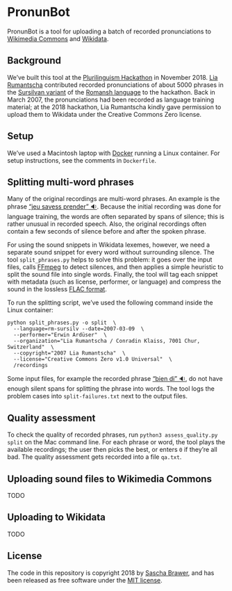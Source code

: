 # PronunBot

PronunBot is a tool for uploading a batch of recorded pronunciations
to [Wikimedia Commons](https://commons.wikimedia.org/) and
[Wikidata](https://www.wikidata.org).

## Background

We’ve built this tool at the [Plurilinguism
Hackathon](https://forum-helveticum.ch/en/hackathon/) in November
2018.  [Lia Rumantscha](http://www.liarumantscha.ch/?changeLang=_en)
contributed recorded pronunciations of about 5000 phrases in the [Sursilvan
variant](https://en.wikipedia.org/wiki/Sursilvan_dialects_(Romansh))
of the [Romansh
language](https://en.wikipedia.org/wiki/Romansh_language) to the
hackathon. Back in March 2007, the pronunciations had been recorded
as language training material; at the 2018 hackathon, Lia Rumantscha kindly
gave permission to upload them to Wikidata under the Creative Commons Zero
license.


## Setup

We’ve used a Macintosh laptop with
[Docker](https://docs.docker.com/docker-for-mac/install/) running a
Linux container. For setup instructions, see the comments in `Dockerfile`.


## Splitting multi-word phrases

Many of the original recordings are multi-word phrases.
An example is the phrase [“jeu savess prender” 🔉](https://cdn.jsdelivr.net/gh/brawer/PronunBot/testdata/split_phrases/jeu%20savess%20prender.mp3). Because
the initial recording was done for language training, the words are often
separated by spans of silence; this is rather unusual in recorded
speech. Also, the original recordings often contain a few seconds of silence
before and after the spoken phrase.

For using the sound snippets in Wikidata lexemes, however, we need a
separate sound snippet for every word without surrounding silence.
The tool `split_phrases.py` helps to solve this problem: it goes over the
input files, calls [FFmpeg](https://www.ffmpeg.org/) to detect
silences, and then applies a simple heuristic to split the sound file
into single words.  Finally, the tool will tag each snippet with
metadata (such as license, performer, or language) and compress the
sound in the lossless [FLAC format](https://en.wikipedia.org/wiki/FLAC).

To run the splitting script, we’ve used the following command inside
the Linux container:

```
python split_phrases.py -o split  \
  --language=rm-sursilv --date=2007-03-09  \
  --performer="Erwin Ardüser"  \
  --organization="Lia Rumantscha / Conradin Klaiss, 7001 Chur, Switzerland"  \
  --copyright="2007 Lia Rumantscha"  \
  --license="Creative Commons Zero v1.0 Universal"  \
  /recordings
```

Some input files, for example the recorded phrase [“bien
di” 🔉](https://cdn.jsdelivr.net/gh/brawer/PronunBot/testdata/split_phrases/bien%20di.mp3),
do not have enough silent spans for splitting the phrase into
words. The tool logs the problem cases into `split-failures.txt`
next to the output files.


## Quality assessment

To check the quality of recorded phrases, run `python3 assess_quality.py split`
on the Mac command line. For each phrase or word, the tool plays the available
recordings; the user then picks the best, or enters `0` if they’re all bad.
The quality assessment gets recorded into a file `qa.txt`.


## Uploading sound files to Wikimedia Commons

TODO


## Uploading to Wikidata

TODO


## License

The code in this repository is copyright 2018 by [Sascha
Brawer](http://www.brawer.ch), and has been released as free software
under the [MIT license](https://spdx.org/licenses/MIT.html).

